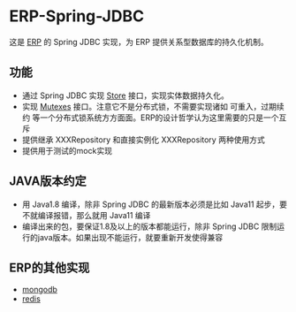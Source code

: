 # ERP-Spring-JDBC

这是 [ERP](https://github.com/framework-erp/ERP) 的 Spring JDBC 实现，为 ERP 提供关系型数据库的持久化机制。

## 功能

* 通过 Spring JDBC 实现 [Store](https://github.com/framework-erp/ERP/blob/master/src/main/java/erp/repository/Store.java)
  接口，实现实体数据持久化。
* 实现 [Mutexes](https://github.com/framework-erp/ERP/blob/master/src/main/java/erp/repository/Mutexes.java)
  接口。注意它不是分布式锁，不需要实现诸如 可重入，过期续约 等一个分布式锁系统方方面面。ERP的设计哲学认为这里需要的只是一个互斥
* 提供继承 XXXRepository 和直接实例化 XXXRepository 两种使用方式
* 提供用于测试的mock实现

## JAVA版本约定

* 用 Java1.8 编译，除非 Spring JDBC 的最新版本必须是比如 Java11 起步，要不就编译报错，那么就用 Java11 编译
* 编译出来的包，要保证1.8及以上的版本都能运行，除非 Spring JDBC 限制运行的java版本。如果出现不能运行，就要重新开发使得兼容

## ERP的其他实现

* [mongodb](https://github.com/framework-erp/ERP-mongodb)
* [redis](https://github.com/framework-erp/ERP-redis)
